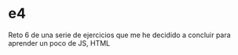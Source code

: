 # e4
Reto 6 de una serie de ejercicios que me he decidido a concluir para aprender un poco de JS, HTML
